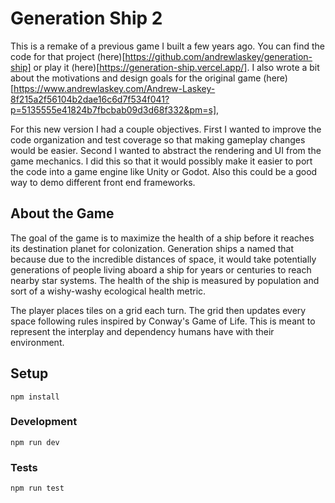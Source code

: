 # Generation Ship 2

This is a remake of a previous game I built a few years ago. You can find the code for that project (here)[https://github.com/andrewlaskey/generation-ship] or play it (here)[https://generation-ship.vercel.app/]. I also wrote a bit about the motivations and design goals for the original game (here)[https://www.andrewlaskey.com/Andrew-Laskey-8f215a2f56104b2dae16c6d7f534f041?p=5135555e41824b7fbcbab09d3d68f332&pm=s],

For this new version I had a couple objectives. First I wanted to improve the code organization and test coverage so that making gameplay changes would be easier. Second I wanted to abstract the rendering and UI from the game mechanics. I did this so that it would possibly make it easier to port the code into a game engine like Unity or Godot. Also this could be a good way to demo different front end frameworks.

## About the Game

The goal of the game is to maximize the health of a ship before it reaches its destination planet for colonization. Generation ships a named that because due to the incredible distances of space, it would take potentially generations of people living aboard a ship for years or centuries to reach nearby star systems. The health of the ship is measured by population and sort of a wishy-washy ecological health metric.

The player places tiles on a grid each turn. The grid then updates every space following rules inspired by Conway's Game of Life. This is meant to represent the interplay and dependency humans have with their environment.

## Setup

`npm install`

### Development

`npm run dev`

### Tests

`npm run test`